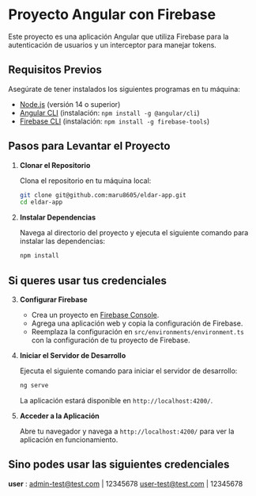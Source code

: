 # Proyecto Angular con Firebase

Este proyecto es una aplicación Angular que utiliza Firebase para la autenticación de usuarios y un interceptor para manejar tokens.

## Requisitos Previos

Asegúrate de tener instalados los siguientes programas en tu máquina:

- [Node.js](https://nodejs.org/) (versión 14 o superior)
- [Angular CLI](https://angular.io/cli) (instalación: `npm install -g @angular/cli`)
- [Firebase CLI](https://firebase.google.com/docs/cli) (instalación: `npm install -g firebase-tools`)



## Pasos para Levantar el Proyecto 

1. **Clonar el Repositorio**

   Clona el repositorio en tu máquina local:

   ```bash
   git clone git@github.com:maru8605/eldar-app.git
   cd eldar-app
   ```

2. **Instalar Dependencias**

   Navega al directorio del proyecto y ejecuta el siguiente comando para instalar las dependencias:

   ```bash
   npm install
   ```
## Si queres usar tus credenciales 

3. **Configurar Firebase**

   - Crea un proyecto en [Firebase Console](https://console.firebase.google.com/).
   - Agrega una aplicación web y copia la configuración de Firebase.
   - Reemplaza la configuración en `src/environments/environment.ts` con la configuración de tu proyecto de Firebase.

4. **Iniciar el Servidor de Desarrollo**

   Ejecuta el siguiente comando para iniciar el servidor de desarrollo:

   ```bash
   ng serve
   ```

   La aplicación estará disponible en `http://localhost:4200/`.

5. **Acceder a la Aplicación**

   Abre tu navegador y navega a `http://localhost:4200/` para ver la aplicación en funcionamiento.

## Sino podes usar las siguientes credenciales 
**user** : admin-test@test.com | 12345678
           user-test@test.com  | 12345678

